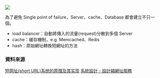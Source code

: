 ![](https://i.imgur.com/1Nm9hyG.png)

為了避免 Single point of failure，Server、cache、Database 都會建立不只一個。
- load balancer：自動將傳入的流量(request)分散到多個 Server
- cache：緩存機制，e.g. Memcached、Redis
- hash：原始網址轉換短網址的方法

### 資料來源
[短网址(short URL)系统的原理及其实现](https://hufangyun.com/2017/short-url/)
[系統設計 - 設計縮網址服務](https://www.jyt0532.com/2019/12/05/design-tiny-url/)